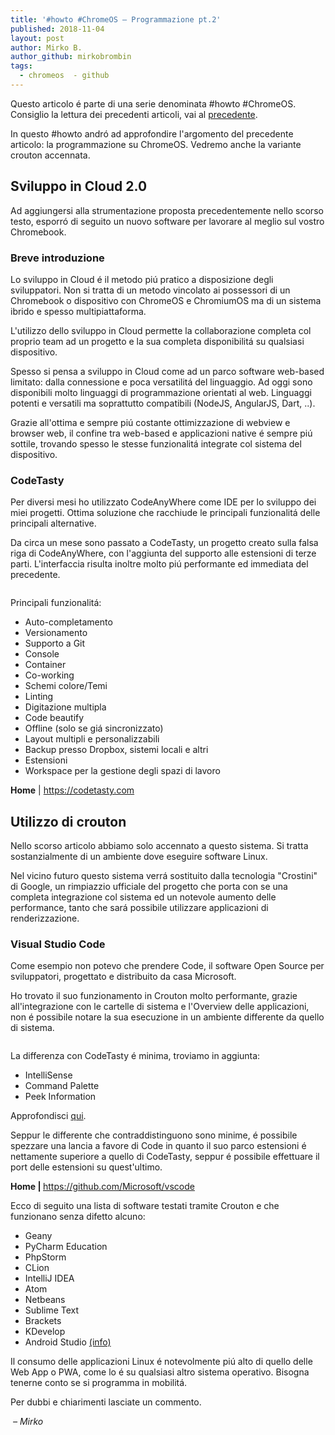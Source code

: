 ```yaml
---
title: '#howto #ChromeOS – Programmazione pt.2'
published: 2018-11-04
layout: post
author: Mirko B.
author_github: mirkobrombin
tags:
  - chromeos  - github
---
```

<!-- wp:paragraph -->
<p>Questo articolo é parte di una serie denominata #howto #ChromeOS. Consiglio la lettura dei precedenti articoli, vai al <a href="https://linuxhub.it/article/howto-chromeos-programmazione">precedente</a>.</p>
<!-- /wp:paragraph --><!-- wp:paragraph -->

<p>In questo #howto andró ad approfondire l'argomento del precedente articolo: la programmazione su ChromeOS. Vedremo anche la variante crouton accennata.</p>
<!-- /wp:paragraph --><!-- wp:heading -->

<h2>Sviluppo in Cloud 2.0</h2>
<!-- /wp:heading --><!-- wp:paragraph -->

<p>Ad aggiungersi alla strumentazione proposta precedentemente nello scorso testo, esporró di seguito un nuovo software per lavorare al meglio sul vostro Chromebook.</p>
<!-- /wp:paragraph --><!-- wp:heading {"level":3} -->

<h3>Breve introduzione</h3>
<!-- /wp:heading --><!-- wp:paragraph -->

<p>Lo sviluppo in Cloud é il metodo piú pratico a disposizione degli sviluppatori. Non si tratta di un metodo vincolato ai possessori di un Chromebook o dispositivo con ChromeOS e ChromiumOS ma di un sistema ibrido e spesso multipiattaforma.</p>
<!-- /wp:paragraph --><!-- wp:paragraph -->

<p>L'utilizzo dello sviluppo in Cloud permette la collaborazione completa col proprio team ad un progetto e la sua completa disponibilitá su qualsiasi dispositivo.</p>
<!-- /wp:paragraph --><!-- wp:paragraph -->

<p>Spesso si pensa a sviluppo in Cloud come ad un parco software web-based limitato: dalla connessione e poca versatilitá del linguaggio. Ad oggi sono disponibili molto linguaggi di programmazione orientati al web. Linguaggi potenti e versatili ma soprattutto compatibili (NodeJS, AngularJS, Dart, ..).</p>
<!-- /wp:paragraph --><!-- wp:paragraph -->

<p>Grazie all'ottima e sempre piú costante ottimizzazione di webview e browser web, il confine tra web-based e applicazioni native é sempre piú sottile, trovando spesso le stesse funzionalitá integrate col sistema del dispositivo.</p>
<!-- /wp:paragraph --><!-- wp:heading {"level":3} -->

<h3>CodeTasty</h3>
<!-- /wp:heading --><!-- wp:paragraph -->

<p>Per diversi mesi ho utilizzato CodeAnyWhere come IDE per lo sviluppo dei miei progetti. Ottima soluzione che racchiude le principali funzionalitá delle principali alternative.</p>
<!-- /wp:paragraph --><!-- wp:paragraph -->

<p>Da circa un mese sono passato a CodeTasty, un progetto creato sulla falsa riga di CodeAnyWhere, con l'aggiunta del supporto alle estensioni di terze parti. L'interfaccia risulta inoltre molto piú performante ed immediata del precedente.</p>
<!-- /wp:paragraph --><!-- wp:image {"id":7169} -->

<p><img alt="" src="https://linuxhub.it/wp-content/uploads/2018/11/Screenshot-2018-11-04-at-1.36.43-PM.png" /></p>
<!-- /wp:image --><!-- wp:paragraph -->

<p>Principali funzionalitá:</p>
<!-- /wp:paragraph --><!-- wp:list -->

<ul>
	<li>Auto-completamento</li>
	<li>Versionamento</li>
	<li>Supporto a Git</li>
	<li>Console</li>
	<li>Container</li>
	<li>Co-working</li>
	<li>Schemi colore/Temi</li>
	<li>Linting</li>
	<li>Digitazione multipla</li>
	<li>Code beautify</li>
	<li>Offline (solo se giá sincronizzato)</li>
	<li>Layout multipli e personalizzabili</li>
	<li>Backup presso Dropbox, sistemi locali e altri</li>
	<li>Estensioni</li>
	<li>Workspace per la gestione degli spazi di lavoro</li>
</ul>
<!-- /wp:list --><!-- wp:paragraph -->

<p><strong>Home</strong> |&nbsp;<a href="https://codetasty.com">https://codetasty.com</a></p>
<!-- /wp:paragraph --><!-- wp:heading -->

<h2>Utilizzo di crouton</h2>
<!-- /wp:heading --><!-- wp:paragraph -->

<p>Nello scorso articolo abbiamo solo accennato a questo sistema. Si tratta sostanzialmente di un ambiente dove eseguire software Linux.</p>
<!-- /wp:paragraph --><!-- wp:paragraph -->

<p>Nel vicino futuro questo sistema verrá sostituito dalla tecnologia "Crostini" di Google, un rimpiazzio ufficiale del progetto che porta con se una completa integrazione col sistema ed un notevole aumento delle performance, tanto che sará possibile utilizzare applicazioni di renderizzazione.</p>
<!-- /wp:paragraph --><!-- wp:heading {"level":3} -->

<h3>Visual Studio Code</h3>
<!-- /wp:heading --><!-- wp:paragraph -->

<p>Come esempio non potevo che prendere Code, il software Open Source per sviluppatori, progettato e distribuito da casa Microsoft.</p>
<!-- /wp:paragraph --><!-- wp:paragraph -->

<p>Ho trovato il suo funzionamento in Crouton molto performante, grazie all'integrazione con le cartelle di sistema e l'Overview delle applicazioni, non é possibile notare la sua esecuzione in un ambiente differente da quello di sistema.</p>
<!-- /wp:paragraph --><!-- wp:image {"id":7171} -->

<p><img alt="" src="https://linuxhub.it/wp-content/uploads/2018/11/Screenshot-2018-11-04-at-1.54.59-PM.png" /></p>
<!-- /wp:image --><!-- wp:paragraph -->

<p>La differenza con CodeTasty é minima, troviamo in aggiunta:</p>
<!-- /wp:paragraph --><!-- wp:list -->

<ul>
	<li>IntelliSense&nbsp;</li>
	<li>Command Palette&nbsp;</li>
	<li>Peek Information&nbsp;</li>
</ul>
<!-- /wp:list --><!-- wp:paragraph -->

<p>Approfondisci <a href="https://linuxhub.it/i-migliori-15-software-open-source/?highlight=open%20source">qui</a>.</p>
<!-- /wp:paragraph --><!-- wp:paragraph -->

<p>Seppur le differente che contraddistinguono sono minime, é possibile spezzare una lancia a favore di Code in quanto il suo parco estensioni é nettamente superiore a quello di CodeTasty, seppur é possibile effettuare il port delle estensioni su quest'ultimo.</p>
<!-- /wp:paragraph --><!-- wp:paragraph -->

<p><strong>Home |&nbsp;</strong><a href="https://github.com/Microsoft/vscode">https://github.com/Microsoft/vscode</a></p>
<!-- /wp:paragraph --><!-- wp:paragraph -->

<p>Ecco di seguito una lista di software testati tramite Crouton e che funzionano senza difetto alcuno:</p>
<!-- /wp:paragraph --><!-- wp:list -->

<ul>
	<li>Geany</li>
	<li>PyCharm Education</li>
	<li>PhpStorm</li>
	<li>CLion</li>
	<li>IntelliJ IDEA</li>
	<li>Atom</li>
	<li>Netbeans</li>
	<li>Sublime Text</li>
	<li>Brackets</li>
	<li>KDevelop</li>
	<li>Android Studio <a href="https://linuxhub.it/sviluppare-android-apps-da-chromebook/">(info)</a></li>
</ul>
<!-- /wp:list --><!-- wp:paragraph -->

<p>Il consumo delle applicazioni Linux é notevolmente piú alto di quello delle Web App o PWA, come lo é su qualsiasi altro sistema operativo. Bisogna tenerne conto se si programma in mobilitá.</p>
<!-- /wp:paragraph --><!-- wp:paragraph -->

<p>Per dubbi e chiarimenti lasciate un commento.</p>
<!-- /wp:paragraph --><!-- wp:paragraph -->

<p><em>&nbsp;– Mirko</em></p>
<!-- /wp:paragraph -->